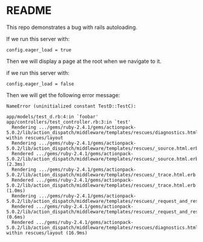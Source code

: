 # README

This repo demonstrates a bug with rails autoloading.

If we run this server with:

```
config.eager_load = true
```

Then we will display a page at the root when we navigate to it.

if we run this server with:

```
config.eager_load = false
```

Then we will get the following error message:

```
NameError (uninitialized constant TestD::TestC):
  
app/models/test_d.rb:4:in `foobar'
app/controllers/test_controller.rb:3:in `test'
  Rendering .../gems/ruby-2.4.1/gems/actionpack-5.0.2/lib/action_dispatch/middleware/templates/rescues/diagnostics.html.erb within rescues/layout
  Rendering .../gems/ruby-2.4.1/gems/actionpack-5.0.2/lib/action_dispatch/middleware/templates/rescues/_source.html.erb
  Rendered .../gems/ruby-2.4.1/gems/actionpack-5.0.2/lib/action_dispatch/middleware/templates/rescues/_source.html.erb (2.3ms)
  Rendering .../gems/ruby-2.4.1/gems/actionpack-5.0.2/lib/action_dispatch/middleware/templates/rescues/_trace.html.erb
  Rendered .../gems/ruby-2.4.1/gems/actionpack-5.0.2/lib/action_dispatch/middleware/templates/rescues/_trace.html.erb (1.0ms)
  Rendering .../gems/ruby-2.4.1/gems/actionpack-5.0.2/lib/action_dispatch/middleware/templates/rescues/_request_and_response.html.erb
  Rendered .../gems/ruby-2.4.1/gems/actionpack-5.0.2/lib/action_dispatch/middleware/templates/rescues/_request_and_response.html.erb (0.6ms)
  Rendered .../gems/ruby-2.4.1/gems/actionpack-5.0.2/lib/action_dispatch/middleware/templates/rescues/diagnostics.html.erb within rescues/layout (16.9ms)
```

